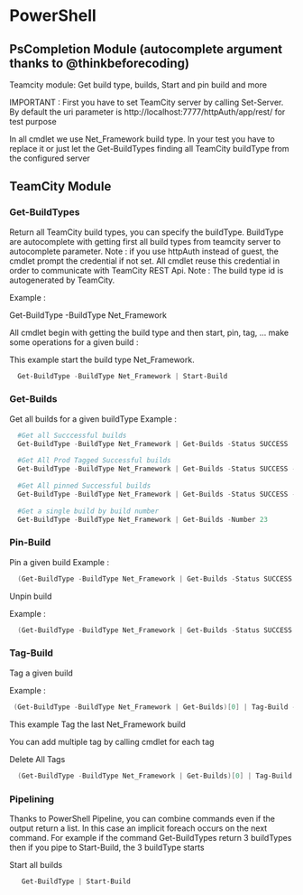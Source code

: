 # PowerShell

## PsCompletion Module (autocomplete argument thanks to @thinkbeforecoding)

Teamcity module: Get build type, builds, Start and pin build and more

IMPORTANT :
First you have to set TeamCity server by calling Set-Server. By default the uri parameter is http://localhost:7777/httpAuth/app/rest/ for test purpose

In all cmdlet we use Net_Framework build type. In your test you have to replace it or just let the Get-BuildTypes finding all TeamCity buildType from the configured server

## TeamCity Module

### Get-BuildTypes 
Return all TeamCity build types, you can specify the buildType. BuildType are autocomplete with getting first all build types from teamcity server to autocomplete parameter.
Note : if you use httpAuth instead of guest, the cmdlet prompt the credential if not set. All cmdlet reuse this credential in order to communicate with TeamCity REST Api.
Note : The build type id is autogenerated by TeamCity.

Example : 
  
  Get-BuildType -BuildType Net_Framework

All cmdlet begin with getting the build type and then start, pin, tag, ... make some operations for a given build : 

This example start the build type Net_Framework.
```powershell
  Get-BuildType -BuildType Net_Framework | Start-Build
```
### Get-Builds
Get all builds for a given buildType
Example : 
```powershell
  #Get all Succcessful builds
  Get-BuildType -BuildType Net_Framework | Get-Builds -Status SUCCESS
  
  #Get All Prod Tagged Successful builds
  Get-BuildType -BuildType Net_Framework | Get-Builds -Status SUCCESS -Tags @('Prod')
  
  #Get All pinned Successful builds
  Get-BuildType -BuildType Net_Framework | Get-Builds -Status SUCCESS -Pinned
  
  #Get a single build by build number
  Get-BuildType -BuildType Net_Framework | Get-Builds -Number 23
```
### Pin-Build
Pin a given build
Example : 
  
```powershell
  (Get-BuildType -BuildType Net_Framework | Get-Builds -Status SUCCESS -Tags @('Prod'))[0] | Pin-Build
```

Unpin build

Example : 
  
```powershell
  (Get-BuildType -BuildType Net_Framework | Get-Builds -Status SUCCESS -Tags @('Prod'))[0] | Pin-Build -Delete
```

### Tag-Build

Tag a given build

  Example : 
    
```powershell
 (Get-BuildType -BuildType Net_Framework | Get-Builds)[0] | Tag-Build -Tag 'Prod'
```
  
  This example Tag the last Net_Framework build
  
  You can add multiple tag by calling cmdlet for each tag

Delete All Tags
  
```powershell
  (Get-BuildType -BuildType Net_Framework | Get-Builds)[0] | Tag-Build -Delete
```
### Pipelining
  Thanks to PowerShell Pipeline, you can combine commands even if the output return a list. In this case an implicit foreach occurs on the next command. For example if the command Get-BuildTypes return 3 buildTypes then if you pipe to Start-Build, the 3 buildType starts
  
  Start all builds
```powershell
   Get-BuildType | Start-Build
```
